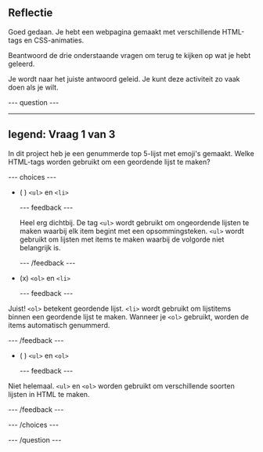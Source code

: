 ## Reflectie

Goed gedaan. Je hebt een webpagina gemaakt met verschillende HTML-tags en CSS-animaties.

Beantwoord de drie onderstaande vragen om terug te kijken op wat je hebt geleerd.

Je wordt naar het juiste antwoord geleid. Je kunt deze activiteit zo vaak doen als je wilt.

--- question ---

---
legend: Vraag 1 van 3
---

In dit project heb je een genummerde top 5-lijst met emoji's gemaakt. Welke HTML-tags worden gebruikt om een geordende lijst te maken?

--- choices ---

- ( ) `<ul>` en `<li>`

  --- feedback ---

  Heel erg dichtbij. De tag `<ul>` wordt gebruikt om ongeordende lijsten te maken waarbij elk item begint met een opsommingsteken. `<ul>` wordt gebruikt om lijsten met items te maken waarbij de volgorde niet belangrijk is.

  --- /feedback ---

- (x) `<ol>` en `<li>`

  --- feedback ---

Juist! `<ol>` betekent geordende lijst. `<li>` wordt gebruikt om lijstitems binnen een geordende lijst te maken. Wanneer je `<ol>` gebruikt, worden de items automatisch genummerd.

  --- /feedback ---

- ( ) `<ul>` en `<ol>`

  --- feedback ---

Niet helemaal. `<ul>` en `<ol>` worden gebruikt om verschillende soorten lijsten in HTML te maken.

  --- /feedback ---

--- /choices ---

--- /question ---
